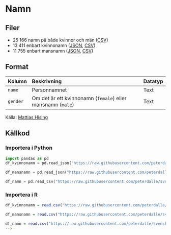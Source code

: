 # Namn

## Filer

- 25 166 namn på både kvinnor och män ([CSV](namn/namn.csv))
- 13 411 enbart kvinnonamn ([JSON](namn/kvinnonamn.json), [CSV](namn/kvinnonamn.csv))
- 11 755 enbart mansnamn ([JSON](namn/mansnamn.json), [CSV](namn/mansnamn.csv))

## Format

Kolumn | Beskrivning | Datatyp
:------- | :----------  | :----------
`name` | Personnamnet  | Text
`gender` | Om det är ett kvinnonamn (`female`) eller mansnamn (`male`) | Text

Källa: [Mattias Hising](https://github.com/hising/svensk-data)

## Källkod

### Importera i Python

```py
import pandas as pd
df_kvinnonamn = pd.read_json("https://raw.githubusercontent.com/peterdalle/svensktext/master/namn/kvinnonamn.json")

df_mansnamn = pd.read_json("https://raw.githubusercontent.com/peterdalle/svensktext/master/namn/mansnamn.json")

df_namn = pd.read_csv("https://raw.githubusercontent.com/peterdalle/svensktext/master/namn/namn.csv", sep=",", header=2)```
```

### Importera i R

```r
df_kvinnonamn = read.csv("https://raw.githubusercontent.com/peterdalle/svensktext/master/namn/kvinnonamn.csv", sep=";")

df_mansnamn = read.csv("https://raw.githubusercontent.com/peterdalle/svensktext/master/namn/mansnamn.csv", sep=";")

df_namn = read.csv("https://raw.githubusercontent.com/peterdalle/svensktext/master/namn/namn.csv", sep=";")```
-->

